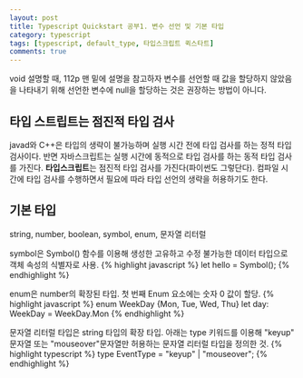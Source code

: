 ```yaml
---
layout: post
title: Typescript Quickstart 공부1. 변수 선언 및 기본 타입
category: typescript
tags: [typescript, default_type, 타입스크립트 퀵스타트]
comments: true
---
```


void 설명할 때, 112p 맨 밑에 설명을 참고하자
변수를 선언할 때 값을 할당하지 않았음을 나타내기 위해 선언한 변수에 null을 할당하는 것은 권장하는 방법이 아니다.

## 타입 스트립트는 점진적 타입 검사
javad와 C++은 타입의 생략이 불가능하며 실행 시간 전에 타입 검사를 하는 정적 타입 검사이다. 반면 자바스크립트는 실행 시간에 동적으로 타입 검사를 하는 동적 타입 검사를 가진다.
**타입스크립트**는 점진적 타입 검사를 가진다(파이썬도 그렇단다). 컴파일 시간에 타입 검사를 수행하면서 필요에 따라 타입 선언의 생략을 허용하기도 한다.

## 기본 타입
string, number, boolean, symbol, enum, 문자열 리터럴

symbol은 Symbol() 함수를 이용해 생성한 고유하고 수정 불가능한 데이터 타입으로 객체 속성의 식별자로 사용.
{% highlight javascript %}
let hello = Symbol();
{% endhighlight %}

enum은 number의 확장된 타입. 첫 번째 Enum 요소에는 숫자 0 값이 할당.
{% highlight javascript %}
enum WeekDay {Mon, Tue, Wed, Thu}
let day: WeekDay = WeekDay.Mon
{% endhighlight %}

문자열 리터럴 타입은 string 타입의 확장 타입. 아래는 type 키워드를 이용해 "keyup" 문자열 또는 "mouseover"문자열만 허용하는 문자열 리터럴 타입을 정의한 것.
{% highlight typescript %}
type EventType = "keyup" | "mouseover";
{% endhighlight %}
